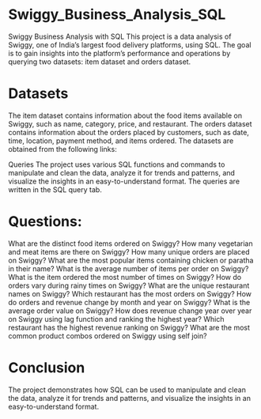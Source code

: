 # Swiggy_Business_Analysis_SQL
Swiggy Business Analysis with SQL
This project is a data analysis of Swiggy, one of India’s largest food delivery platforms, using SQL. The goal is to gain insights into the platform’s performance and operations by querying two datasets: item dataset and orders dataset.

# Datasets
The item dataset contains information about the food items available on Swiggy, such as name, category, price, and restaurant. The orders dataset contains information about the orders placed by customers, such as date, time, location, payment method, and items ordered. The datasets are obtained from the following links:

Queries
The project uses various SQL functions and commands to manipulate and clean the data, analyze it for trends and patterns, and visualize the insights in an easy-to-understand format. The queries are written in the SQL query tab.

# Questions:
What are the distinct food items ordered on Swiggy?
How many vegetarian and meat items are there on Swiggy?
How many unique orders are placed on Swiggy?
What are the most popular items containing chicken or paratha in their name?
What is the average number of items per order on Swiggy?
What is the item ordered the most number of times on Swiggy?
How do orders vary during rainy times on Swiggy?
What are the unique restaurant names on Swiggy?
Which restaurant has the most orders on Swiggy?
How do orders and revenue change by month and year on Swiggy?
What is the average order value on Swiggy?
How does revenue change year over year on Swiggy using lag function and ranking the highest year?
Which restaurant has the highest revenue ranking on Swiggy?
What are the most common product combos ordered on Swiggy using self join?

# Conclusion
 The project demonstrates how SQL can be used to manipulate and clean the data, analyze it for trends and patterns, and visualize the insights in an easy-to-understand format.

